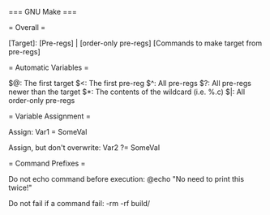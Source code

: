 === GNU Make ===

= Overall =
    
[Target]: [Pre-regs] | [order-only pre-regs]
    [Commands to make target from pre-regs]

= Automatic Variables =

$@: The first target
$<: The first pre-reg
$^: All pre-regs
$?: All pre-regs newer than the target
$*: The contents of the wildcard (i.e. %.c)
$|: All order-only pre-regs

= Variable Assignment =
    
Assign:
Var1 = SomeVal

Assign, but don't overwrite:
Var2 ?= SomeVal
    
= Command Prefixes =
   
Do not echo command before execution:
@echo "No need to print this twice!"
    
Do not fail if a command fail:
-rm -rf build/
